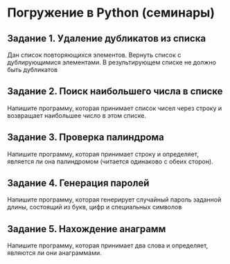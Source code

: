 # Погружение в Python (семинары)

## Задание 1. Удаление дубликатов из списка
Дан список повторяющихся элементов. Вернуть список с дублирующимися
элементами. В результирующем списке не должно быть дубликатов

## Задание 2. Поиск наибольшего числа в списке
Напишите программу, которая принимает список чисел через строку и
возвращает наибольшее число в этом списке.


## Задание 3. Проверка палиндрома
Напишите программу, которая принимает строку и определяет, является ли она
палиндромом (читается одинаково с обеих сторон).


## Задание 4. Генерация паролей
Напишите программу, которая генерирует случайный пароль заданной длины,
состоящий из букв, цифр и специальных символов


## Задание 5. Нахождение анаграмм
Напишите программу, которая принимает два слова и определяет, являются ли
они анаграммами.
